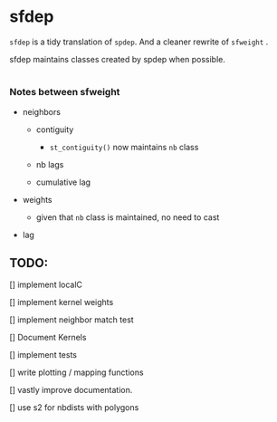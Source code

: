 # sfdep

`sfdep` is a tidy translation of `spdep`. And a cleaner rewrite of `sfweight` .

sfdep maintains classes created by spdep when possible.

# 

### Notes between sfweight

-   neighbors

    -   contiguity

        -   `st_contiguity()` now maintains `nb` class

    -   nb lags

    -   cumulative lag

-   weights

    -   given that `nb` class is maintained, no need to cast

-   lag

## TODO:

\[\] implement localC

\[\] implement kernel weights

\[\] implement neighbor match test

\[\] Document Kernels

\[\] implement tests

\[\] write plotting / mapping functions

\[\] vastly improve documentation.

\[\] use s2 for nbdists with polygons

